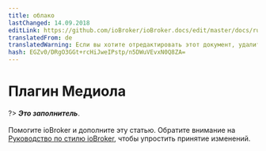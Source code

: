 ```yaml
---
title: облако
lastChanged: 14.09.2018
editLink: https://github.com/ioBroker/ioBroker.docs/edit/master/docs/ru/cloud/mediola.md
translatedFrom: de
translatedWarning: Если вы хотите отредактировать этот документ, удалите поле «translationFrom», в противном случае этот документ будет снова автоматически переведен
hash: EGZv0/DRgO3GGt+rcHiJweIPstp/n5DWuVEvxN0Q8ZA=
---
```

# Плагин Медиола
?> ***Это заполнитель***.<br><br> Помогите ioBroker и дополните эту статью. Обратите внимание на [Руководство по стилю ioBroker](community/styleguidedoc), чтобы упростить принятие изменений.